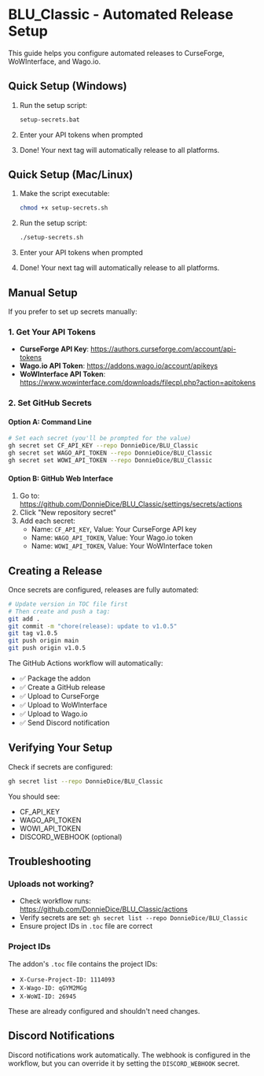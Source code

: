 # BLU_Classic - Automated Release Setup

This guide helps you configure automated releases to CurseForge, WoWInterface, and Wago.io.

## Quick Setup (Windows)

1. Run the setup script:
   ```cmd
   setup-secrets.bat
   ```

2. Enter your API tokens when prompted

3. Done! Your next tag will automatically release to all platforms.

## Quick Setup (Mac/Linux)

1. Make the script executable:
   ```bash
   chmod +x setup-secrets.sh
   ```

2. Run the setup script:
   ```bash
   ./setup-secrets.sh
   ```

3. Enter your API tokens when prompted

4. Done! Your next tag will automatically release to all platforms.

## Manual Setup

If you prefer to set up secrets manually:

### 1. Get Your API Tokens

- **CurseForge API Key**: https://authors.curseforge.com/account/api-tokens
- **Wago.io API Token**: https://addons.wago.io/account/apikeys
- **WoWInterface API Token**: https://www.wowinterface.com/downloads/filecpl.php?action=apitokens

### 2. Set GitHub Secrets

#### Option A: Command Line
```bash
# Set each secret (you'll be prompted for the value)
gh secret set CF_API_KEY --repo DonnieDice/BLU_Classic
gh secret set WAGO_API_TOKEN --repo DonnieDice/BLU_Classic
gh secret set WOWI_API_TOKEN --repo DonnieDice/BLU_Classic
```

#### Option B: GitHub Web Interface
1. Go to: https://github.com/DonnieDice/BLU_Classic/settings/secrets/actions
2. Click "New repository secret"
3. Add each secret:
   - Name: `CF_API_KEY`, Value: Your CurseForge API key
   - Name: `WAGO_API_TOKEN`, Value: Your Wago.io token
   - Name: `WOWI_API_TOKEN`, Value: Your WoWInterface token

## Creating a Release

Once secrets are configured, releases are fully automated:

```bash
# Update version in TOC file first
# Then create and push a tag:
git add .
git commit -m "chore(release): update to v1.0.5"
git tag v1.0.5
git push origin main
git push origin v1.0.5
```

The GitHub Actions workflow will automatically:
- ✅ Package the addon
- ✅ Create a GitHub release
- ✅ Upload to CurseForge
- ✅ Upload to WoWInterface
- ✅ Upload to Wago.io
- ✅ Send Discord notification

## Verifying Your Setup

Check if secrets are configured:
```bash
gh secret list --repo DonnieDice/BLU_Classic
```

You should see:
- CF_API_KEY
- WAGO_API_TOKEN
- WOWI_API_TOKEN
- DISCORD_WEBHOOK (optional)

## Troubleshooting

### Uploads not working?
- Check workflow runs: https://github.com/DonnieDice/BLU_Classic/actions
- Verify secrets are set: `gh secret list --repo DonnieDice/BLU_Classic`
- Ensure project IDs in `.toc` file are correct

### Project IDs
The addon's `.toc` file contains the project IDs:
- `X-Curse-Project-ID: 1114093`
- `X-Wago-ID: qGYM2MGg`
- `X-WoWI-ID: 26945`

These are already configured and shouldn't need changes.

## Discord Notifications

Discord notifications work automatically. The webhook is configured in the workflow, but you can override it by setting the `DISCORD_WEBHOOK` secret.